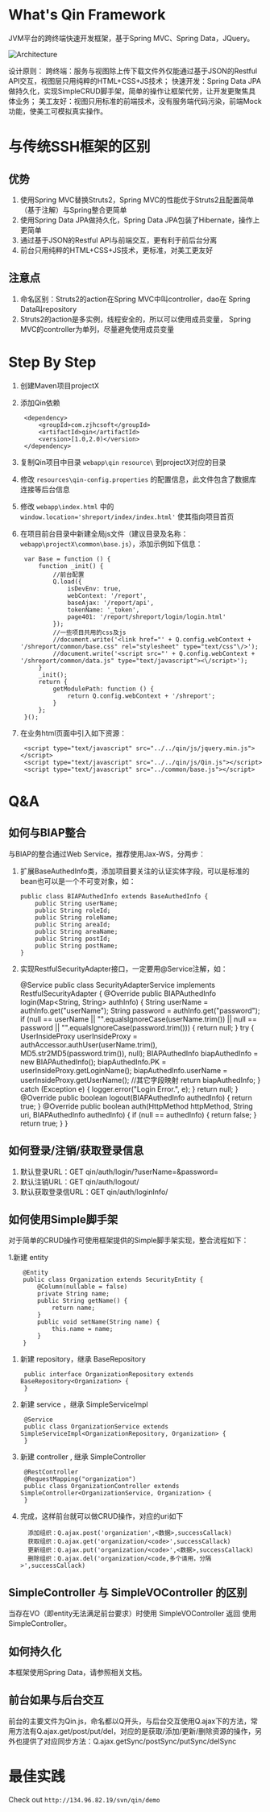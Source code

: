 # What's Qin Framework

JVM平台的跨终端快速开发框架，基于Spring MVC、Spring Data，JQuery。

![Architecture](Architecture.png)

设计原则：
跨终端：服务与视图除上传下载文件外仅能通过基于JSON的Restful API交互，视图层只用纯粹的HTML+CSS+JS技术；
快速开发：Spring Data JPA做持久化，实现SimpleCRUD脚手架，简单的操作让框架代劳，让开发更聚焦具体业务；
美工友好：视图只用标准的前端技术，没有服务端代码污染，前端Mock功能，使美工可模拟真实操作。

# 与传统SSH框架的区别

## 优势
1. 使用Spring MVC替换Struts2，Spring MVC的性能优于Struts2且配置简单（基于注解）与Spring整合更简单
1. 使用Spring Data JPA做持久化，Spring Data JPA包装了Hibernate，操作上更简单
1. 通过基于JSON的Restful API与前端交互，更有利于前后台分离
1. 前台只用纯粹的HTML+CSS+JS技术，更标准，对美工更友好

## 注意点
1. 命名区别：Struts2的action在Spring MVC中叫controller，dao在 Spring Data叫repository
1. Struts2的action是多实例，线程安全的，所以可以使用成员变量， Spring MVC的controller为单列，尽量避免使用成员变量

# Step By Step

1. 创建Maven项目projectX
1. 添加Qin依赖

        <dependency>
            <groupId>com.zjhcsoft</groupId>
            <artifactId>qin</artifactId>
            <version>[1.0,2.0)</version>
        </dependency>

1. 复制Qin项目中目录 `webapp\qin`  `resource\`  到projectX对应的目录
1. 修改 `resources\qin-config.properties`  的配置信息，此文件包含了数据库连接等后台信息
1. 修改 `webapp\index.html`  中的  `window.location='shreport/index/index.html'`  使其指向项目首页
1. 在项目前台目录中新建全局js文件（建议目录及名称：`webapp\projectX\common\base.js`），添加示例如下信息：

        var Base = function () {
            function _init() {
                //前台配置
                Q.load({
                    isDevEnv: true,
                    webContext: '/report',
                    baseAjax: '/report/api',
                    tokenName: '_token',
                    page401: '/report/shreport/login/login.html'
                });
                //一些项目共用的css及js
                //document.write('<link href="' + Q.config.webContext + '/shreport/common/base.css" rel="stylesheet" type="text/css"\/>');
                //document.write('<script src="' + Q.config.webContext + '/shreport/common/data.js" type="text/javascript"><\/script>');
            }
            _init();
            return {
                getModulePath: function () {
                    return Q.config.webContext + '/shreport';
                }
            };
        }();

1. 在业务html页面中引入如下资源：

        <script type="text/javascript" src="../../qin/js/jquery.min.js"></script>
        <script type="text/javascript" src="../../qin/js/Qin.js"></script>
        <script type="text/javascript" src="../common/base.js"></script>

# Q&A

## 如何与BIAP整合

与BIAP的整合通过Web Service，推荐使用Jax-WS，分两步：

1.  扩展BaseAuthedInfo类，添加项目要关注的认证实体字段，可以是标准的bean也可以是一个不可变对象，如：

        public class BIAPAuthedInfo extends BaseAuthedInfo {
            public String userName;
            public String roleId;
            public String roleName;
            public String areaId;
            public String areaName;
            public String postId;
            public String postName;
        }

1.   实现RestfulSecurityAdapter接口，一定要用@Service注解，如：

        @Service
        public class SecurityAdapterService implements RestfulSecurityAdapter<BIAPAuthedInfo> {
            @Override
            public BIAPAuthedInfo login(Map<String, String> authInfo) {
                String userName = authInfo.get("userName");
                String password = authInfo.get("password");
                if (null == userName || "".equalsIgnoreCase(userName.trim()) || null == password || "".equalsIgnoreCase(password.trim())) {
                    return null;
                }
                try {
                    UserInsideProxy userInsideProxy = authAccessor.authUser(userName.trim(), MD5.str2MD5(password.trim()), null);
                    BIAPAuthedInfo biapAuthedInfo = new BIAPAuthedInfo();
                    biapAuthedInfo.PK = userInsideProxy.getLoginName();
                    biapAuthedInfo.userName = userInsideProxy.getUserName();
                    //其它字段映射
                    return biapAuthedInfo;
                } catch (Exception e) {
                    logger.error("Login Error.", e);
                }
                return null;
            }
            @Override
            public boolean logout(BIAPAuthedInfo authedInfo) {
                return true;
            }
            @Override
            public boolean auth(HttpMethod httpMethod, String uri, BIAPAuthedInfo authedInfo) {
                if (null == authedInfo) {
                    return false;
                }
                return true;
            }
        }

## 如何登录/注销/获取登录信息

1. 默认登录URL：GET qin/auth/login/?userName=<userName>&password=<password>
2. 默认注销URL：GET qin/auth/logout/
2. 默认获取登录信URL：GET qin/auth/loginInfo/

## 如何使用Simple脚手架

对于简单的CRUD操作可使用框架提供的Simple脚手架实现，整合流程如下：

1.新建 entity

        @Entity
        public class Organization extends SecurityEntity {
            @Column(nullable = false)
            private String name;
            public String getName() {
                return name;
            }
            public void setName(String name) {
                this.name = name;
            }
        }

1. 新建 repository，继承 BaseRepository

        public interface OrganizationRepository extends BaseRepository<Organization> {
        }

1. 新建 service ，继承 SimpleServiceImpl

        @Service
        public class OrganizationService extends SimpleServiceImpl<OrganizationRepository, Organization> {
        }

1. 新建 controller , 继承 SimpleController

        @RestController
        @RequestMapping("organization")
        public class OrganizationController extends SimpleController<OrganizationService, Organization> {
        }

1. 完成，这样前台就可以做CRUD操作，对应的uri如下

         添加组织：Q.ajax.post('organization',<数据>,successCallack)
         获取组织：Q.ajax.get('organization/<code>',successCallack)
         更新组织：Q.ajax.put('organization/<code>',<数据>,successCallack)
         删除组织：Q.ajax.del('organization/<code,多个请用，分隔>',successCallack)

##  SimpleController 与  SimpleVOController 的区别
当存在VO（即entity无法满足前台要求）时使用  SimpleVOController 返回 使用  SimpleController。

## 如何持久化

本框架使用Spring Data，请参照相关文档。

## 前台如果与后台交互

前台的主要文件为Qin.js，命名都以Q开头，与后台交互使用Q.ajax下的方法，常用方法有Q.ajax.get/post/put/del，对应的是获取/添加/更新/删除资源的操作，另外也提供了对应同步方法：Q.ajax.getSync/postSync/putSync/delSync


# 最佳实践

Check out `http://134.96.82.19/svn/qin/demo`


